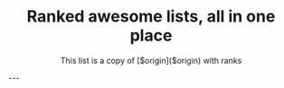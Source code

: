 <h1 align="center">
Ranked awesome lists, all in one place
</h1>
<p align="center">
	This list is a copy of [$origin]($origin) with ranks
</p>
---

